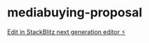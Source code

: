 # mediabuying-proposal

[Edit in StackBlitz next generation editor ⚡️](https://stackblitz.com/~/github.com/hassaanhp/mediabuying-proposal)